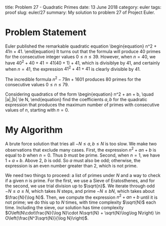 title: Problem 27 - Quadratic Primes
date: 13 June 2018
category: euler
tags: proof
slug: euler/27
summary: My solution to problem 27 of Project Euler.

# Problem Statement

Euler published the remarkable quadratic equation
\begin{equation}
	n^2 + 41n + 41.
\end{equation}
It turns out that the formula will produce 40 primes for the consecutive integer values $0 \le n \le 39$.
However, when $n = 40$, we have $40^2 + 40 + 41 = 41(40+1) + 41$, which is divisiblye by 41, and certainly when $n = 41$, the expression $41^2 + 41 + 41$ is clearly divisible by 41.

The incredible formula $n^2 - 79n + 1601$ produces 80 primes for the consecutive values $0 \le n \le 79$.

Considering quadratics of the form
\begin{equation}
	n^2 + an + b, \quad |a|,|b| \le N,
\end{equation}
find the coefficients $a,b$ for the quadratic expression that produces the maximum number of primes with consecutive values of $n$, starting with $n = 0$.

# My Algorithm

A brute force solution that tries all $-N \le a,b \le N$ is too slow.
We make two observations that exclude many cases.
First, the expression $n^2 + an + b$ is equal to $b$ when $n = 0$.
Thus $b$ must be prime.
Second, when $n = 1$, we have $1 + a + b$.
Above 2, $b$ is odd.
So $a$ must also be odd; otherwise, the expression is an even number greater than 2, which is not prime.

We need two things to proceed: a list of primes under $N$ and a way to check if a given $n$ is prime.
For the first, we use a Sieve of Eratosthenes, and for the second, we use trial division up to $\sqrt{n}$.
We iterate through odd $-N \le a \le N$, which takes $N$ steps, and prime $-N \le b N$, which takes about $\frac{N}{\log N}$.
Then, we compute the expression $n^2 + an + b$ until it is not prime; we do this up to $N$ times, with time complexity $\sqrt{N}$ each time.
Including the sieve, our solution has time complexity $O\left(N\cdot\frac{N}{\log N}\cdot N\sqrt{N} + \sqrt{N}\log\log N\right) \in O\left(\frac{N^3\sqrt{N}}{\log N}\right)$.
